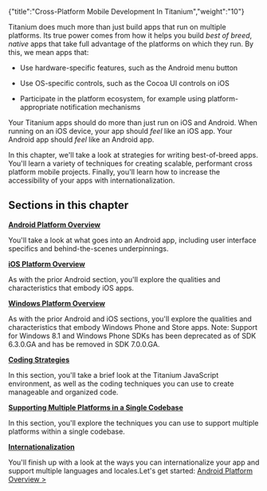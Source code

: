 {"title":"Cross-Platform Mobile Development In Titanium","weight":"10"}

Titanium does much more than just build apps that run on multiple platforms. Its true power comes from how it helps you build _best of breed_, _native_ apps that take full advantage of the platforms on which they run. By this, we mean apps that:

* Use hardware-specific features, such as the Android menu button

* Use OS-specific controls, such as the Cocoa UI controls on iOS

* Participate in the platform ecosystem, for example using platform-appropriate notification mechanisms

Your Titanium apps should do more than just run on iOS and Android. When running on an iOS device, your app should _feel_ like an iOS app. Your Android app should _feel_ like an Android app.

In this chapter, we'll take a look at strategies for writing best-of-breed apps. You'll learn a variety of techniques for creating scalable, performant cross platform mobile projects. Finally, you'll learn how to increase the accessibility of your apps with internationalization.

## Sections in this chapter

**[Android Platform Overview](/docs/appc/Titanium_SDK/Titanium_SDK_How-tos/Cross-Platform_Mobile_Development_In_Titanium/Android_Platform_Overview/)**

You'll take a look at what goes into an Android app, including user interface specifics and behind-the-scenes underpinnings.

**[iOS Platform Overview](/docs/appc/Titanium_SDK/Titanium_SDK_How-tos/Cross-Platform_Mobile_Development_In_Titanium/iOS_Platform_Overview/)**

As with the prior Android section, you'll explore the qualities and characteristics that embody iOS apps.

**[Windows Platform Overview](/docs/appc/Titanium_SDK/Titanium_SDK_How-tos/Cross-Platform_Mobile_Development_In_Titanium/Windows_Platform_Overview/)**

As with the prior Android and iOS sections, you'll explore the qualities and characteristics that embody Windows Phone and Store apps. Note: Support for Windows 8.1 and Windows Phone SDKs has been deprecated as of SDK 6.3.0.GA and has be removed in SDK 7.0.0.GA.

**[Coding Strategies](/docs/appc/Titanium_SDK/Titanium_SDK_How-tos/Cross-Platform_Mobile_Development_In_Titanium/Coding_Strategies/)**

In this section, you'll take a brief look at the Titanium JavaScript environment, as well as the coding techniques you can use to create manageable and organized code.

**[Supporting Multiple Platforms in a Single Codebase](/docs/appc/Titanium_SDK/Titanium_SDK_How-tos/Cross-Platform_Mobile_Development_In_Titanium/Supporting_Multiple_Platforms_in_a_Single_Codebase/)**

In this section, you'll explore the techniques you can use to support multiple platforms within a single codebase.

**[Internationalization](/docs/appc/Titanium_SDK/Titanium_SDK_How-tos/Cross-Platform_Mobile_Development_In_Titanium/Internationalization/)**

You'll finish up with a look at the ways you can internationalize your app and support multiple languages and locales.Let's get started: [Android Platform Overview >](/docs/appc/Titanium_SDK/Titanium_SDK_How-tos/Cross-Platform_Mobile_Development_In_Titanium/Android_Platform_Overview/)
